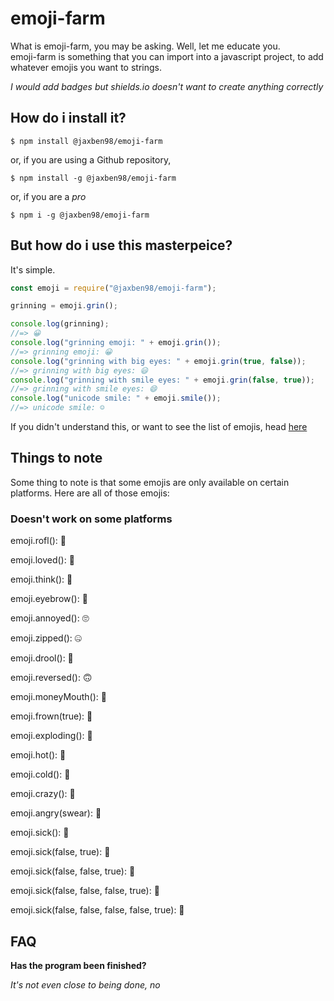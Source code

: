 # emoji-farm

What is emoji-farm, you may be asking. Well, let me educate you.<br>emoji-farm is something that you can import into a javascript project, to add whatever emojis you want to strings.

*I would add badges but shields.io doesn't want to create anything correctly*

## How do i install it?

`$ npm install @jaxben98/emoji-farm`

or, if you are using a Github repository,

`$ npm install -g @jaxben98/emoji-farm`

or, if you are a *pro*

`$ npm i -g @jaxben98/emoji-farm`

## But how do i use this masterpeice?

It's simple.

```javascript
const emoji = require("@jaxben98/emoji-farm");

grinning = emoji.grin();

console.log(grinning);
//=> 😀
console.log("grinning emoji: " + emoji.grin());
//=> grinning emoji: 😀
console.log("grinning with big eyes: " + emoji.grin(true, false));
//=> grinning with big eyes: 😃
console.log("grinning with smile eyes: " + emoji.grin(false, true));
//=> grinning with smile eyes: 😄
console.log("unicode smile: " + emoji.smile());
//=> unicode smile: ☺️
```
If you didn't understand this, or want to see the list of emojis, head [here](https://github.com/PandaBoi57/emoji-farm/blob/master/test/test.js)

## Things to note

Some thing to note is that some emojis are only available on certain platforms. Here are all of those emojis:

### Doesn't work on some platforms

emoji.rofl(): 🤣 <!-- an example of "looks different on other platforms" is looking at this on the NPM site, compared to github -->

emoji.loved(): 🥰

emoji.think(): 🤔

emoji.eyebrow(): 🤨

emoji.annoyed(): 🙄

emoji.zipped(): 🤐

emoji.drool(): 🤤

emoji.reversed(): 🙃

emoji.moneyMouth(): 🤑

emoji.frown(true): 🙁

emoji.exploding(): 🤯

emoji.hot(): 🥵

emoji.cold(): 🥶

emoji.crazy(): 🤪

emoji.angry(swear): 🤬

emoji.sick(): 🤢

emoji.sick(false, true): 🤒

emoji.sick(false, false, true): 🤕

emoji.sick(false, false, false, true): 🤮

emoji.sick(false, false, false, false, true): 🤧

## FAQ

**Has the program been finished?**

*It's not even close to being done, no*